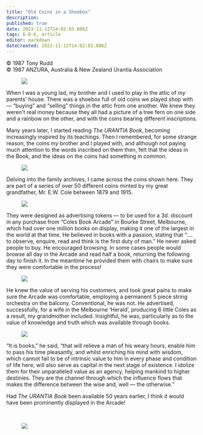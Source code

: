```yaml
---
title: "Old Coins in a Shoebox"
description: 
published: true
date: 2023-11-12T14:02:03.086Z
tags: 6-0-6, article
editor: markdown
dateCreated: 2023-11-12T14:02:03.086Z
---
```


<p class="v-card v-sheet theme--light gray lighten-3 px-2 py-1">© 1987 Tony Rudd<br>© 1987 ANZURA, Australia & New Zealand Urantia Association</p>

<figure id="Figure_2" class="image urantiapedia image-style-align-left" alt="coin">
<img src="/image/article/606/coin.jpg">
</figure>

When I was a young lad, my brother and I used to play in the attic of $m y$ parents' house. There was a shoebox full of old coins we played shop with — “buying” and “selling” things in the attic from one another. We knew they weren't real money because they all had a picture of a tree fern on one side and a rainbow on the other, and with the coins bearing different inscriptions.

Many years later, I started reading _The URANTIA Book_, becoming increasingly inspired by its teachings. Then I remembered, for some strange reason, the coins $m y$ brother and I played with, and although not paying much attention to the words inscribed on them then, felt that the ideas in the Book, and the ideas on the coins had something in common.

<figure id="Figure_3" class="image urantiapedia image-style-align-right" alt="coin">
<img src="/image/article/606/coin2.jpg">
</figure>

Delving into the family archives, I came across the coins shown here. They are part of a series of over 50 different coins minted by my great grandfather, Mr. E.W. Cole between 1879 and 1915.

<figure id="Figure_4" class="image urantiapedia image-style-align-left" alt="coin">
<img src="/image/article/606/coin3.jpg">
</figure>

They were designed as advertising tokens — to be used for a 3d. discount in any purchase from “Coles Book Arcade” in Bourke Street, Melbourne, which had over one million books on display, making it one of the largest in the world at that time. He believed in books with a passion, stating that “.... to observe, enquire, read and think is the first duty of man.” He never asked people to buy. He encouraged browsing. In some cases people would browse all day in the Arcade and read half a book, returning the following day to finish it. In the meantime he provided them with chairs to make sure they were comfortable in the process!

<figure id="Figure_5" class="image urantiapedia image-style-align-right" alt="coin">
<img src="/image/article/606/coin4.jpg">
</figure>

He knew the value of serving his customers, and took great pains to make sure the Arcade was comfortable, employing a permanent 5 piece string orchestra on the balcony. Conventional, he was not. He advertised, successfully, for a wife in the Melbourne ‘Herald’, producing 6 little Coles as a result, my grandmother included. Insightful, he was, particularly as to the value of knowledge and truth which was available through books.

<figure id="Figure_6" class="image urantiapedia image-style-align-left" alt="coin">
<img src="/image/article/606/coin5.jpg">
</figure>

“It is books,” he said, “that will relieve a man of his weary hours, enable him to pass his time pleasantly, and whilst enriching his mind with wisdom, which cannot fail to be of intrinsic value to him in every phase and condition of life here, will also serve as capital in the next stage of existence. I idolize them for their unparalleled value as an agency, helping mankind to higher destinies. They are the channel through which the influence flows that makes the difference between the wise and, well — the otherwise.”

Had _The URANTIA Book_ been available 50 years earlier, I think it would have been prominently displayed in the Arcade!

<br style="clear:both;"/>

<figure id="Figure_7" class="image urantiapedia" alt="coin">
<img src="/image/article/606/coin6.jpg">
</figure>